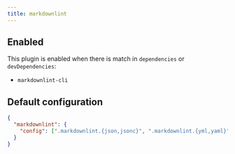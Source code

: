```yaml
---
title: markdownlint
---
```


## Enabled

This plugin is enabled when there is match in `dependencies` or
`devDependencies`:

- `markdownlint-cli`

## Default configuration

```json title="knip.json"
{
  "markdownlint": {
    "config": [".markdownlint.{json,jsonc}", ".markdownlint.{yml,yaml}"]
  }
}
```

